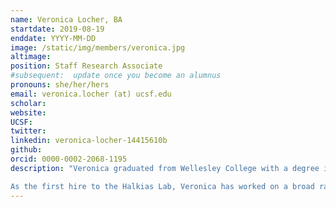 ```yaml
---
name: Veronica Locher, BA
startdate: 2019-08-19
enddate: YYYY-MM-DD
image: /static/img/members/veronica.jpg
altimage:
position: Staff Research Associate
#subsequent:  update once you become an alumnus
pronouns: she/her/hers
email: veronica.locher (at) ucsf.edu
scholar:
website:
UCSF:
twitter:
linkedin: veronica-locher-14415610b
github:
orcid: 0000-0002-2068-1195
description: "Veronica graduated from Wellesley College with a degree in biological sciences. During her undergraduate summers she worked for [Pivot Bio](https://www.pivotbio.com/) where she engineered microbial fertilizers to fix nitrogen for corn crops.

As the first hire to the Halkias Lab, Veronica has worked on a broad range of projects, but is currently studying ways in which the fetal intestinal environment contributes to the maturation and regulation of protective T cell populations in utero."
---
```

